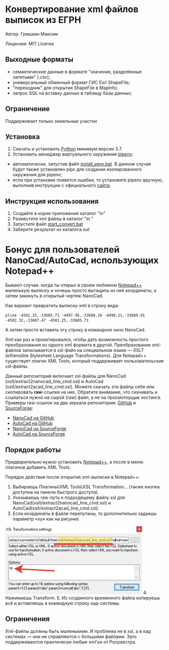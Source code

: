 # Конвертирование xml файлов выписок из ЕГРН

Автор: Гришкин Максим

Лицензия: MIT License

## Выходные форматы

- семантические данные в формате "значения, разделённые запятыми" (.csv);
- универсальный обменный формат ГИС Esri ShapeFile;
- "переходник" для открытия ShapeFile в MapInfo;
- запрос SQL на вставку данных в таблицу базы данных;

## Ограничение

Поддерживает только земельные участки

## Установка

1. Скачать и установить [Python](https://www.python.org/downloads/) минимум версии 3.7.
2. Установить менеджер виртуального окружения [pipenv](https://pipenv.pypa.io/en/latest/):

- автоматически, запустив файл [install_venv.bat](./install_venv.bat). В данном случае будет также установлен pipx для
  создания изолированного окружения для pipenv;
- если при установке появятся ошибки, то установите pipenv вручную, выполнив инструкции с
  официального [сайта](https://pipenv.pypa.io/en/latest/);

## Инструкция использования

1. Создайте в корне приложения каталог "in"
2. Разместите xml файлы в каталог "in "
3. Запустите файл [start_convert.bat](./start_convert.bat "start_convert.bat")
4. Заберите результат из каталога out

# Бонус для пользователей NanoCad/AutoCad, использующих Notepad++

Бывают случаи. когда ты открыл в своем любимом [Notepad++](https://notepad-plus-plus.org) маленькую выписку и хочешь просто вытащить из неё координаты, а затем закинуть в открытый чертеж NanoCad.

Как вариант превратить выписку-xml в строку вида:

```
pline -4501.25,-33685.71 -4497.95,-33688.16 -4499.21,-33689.91 -4502.32,-33687.47 -4501.25,-33685.71
```

А затем просто вставить эту строку в командное окно NanoCad.

Xml как раз и проектировался, чтобы дать возможность простого преобразования из одного xml формата в другой.
Преобразование xml-файлов записывается в xsl-файл на специальном языке — XSLT (eXtensible Stylesheet Language
Transformations).
Для Notepad++ существует плагин XML Tools, который поддерживает пользовательские xsl-файлы.

Данный репозиторий включает xsl-файлы для NanoCad (xslt/extract2nanocad_line_cmd.xsl)
и AutoCad (xslt/extract2acad_line_cmd.xsl).
Можете скачать эти файлы себе или скопировать **raw**-ссылки на них.
Обратите внимание, что скачивать и ссылаться нужно на сырой (raw) файл, а не на просмоторщик хостинга.
Примеры raw-ссылок на два зеркала репозитория: [GitHub](github.com) и [SourceForge](sourceforge.net):

- [NanoCad на GitHub](https://raw.githubusercontent.com/gmaFFFFF/extract-converter/develop/xslt/extract2nanocad_line_cmd.xsl)
- [AutoCad на GitHub](https://raw.githubusercontent.com/gmaFFFFF/extract-converter/develop/xslt/extract2acad_line_cmd.xsl)
- [NanoCad на SourceForge](https://sourceforge.net/p/cadaster-utils/extract-converter/ci/default/tree/xslt/extract2nanocad_line_cmd.xsl?format=raw)
- [AutoCad на SourceForge](https://sourceforge.net/p/cadaster-utils/extract-converter/ci/default/tree/xslt/extract2acad_line_cmd.xsl?format=raw)

## Порядок работы

Предварительно нужно установить [Notepad++](https://notepad-plus-plus.org), а после в меню плагинов добавить XML Tools.

Порядок действия после открытия xml-выписки в Notepad++:

1. Выбираешь Плагины\XML Tools\XSL Transformation… (также кнопка доступна на панели быстрого доступа).
2. Указываешь raw-путь к подходящему файлу xsl для NanoCad(xslt/extract2nanocad_line_cmd.xsl) и AutoCad(xslt/extract2acad_line_cmd.xsl).
3. Если координаты в файле перепутаны, то дополнительно задаешь параметр «xy» как на рисунке
   
![Окно преобразования xml](doc/img/xml_tools.png)
4. Нажимаешь Transform.
5. Из созданного временного файла копируешь всё и вставляешь в командную строку кад-системы.

## Ограничения

Xml-файлы должны быть маленькими. И проблема не в xsl, а в кад системах — они не справляются с большими файлами.
Зато поддерживаются практически любые xml'ки от Росреестра.
